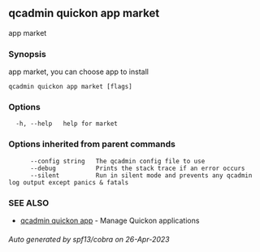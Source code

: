 ## qcadmin quickon app market

app market

### Synopsis

app market, you can choose app to install

```
qcadmin quickon app market [flags]
```

### Options

```
  -h, --help   help for market
```

### Options inherited from parent commands

```
      --config string   The qcadmin config file to use
      --debug           Prints the stack trace if an error occurs
      --silent          Run in silent mode and prevents any qcadmin log output except panics & fatals
```

### SEE ALSO

* [qcadmin quickon app](qcadmin_quickon_app.md)	 - Manage Quickon applications

###### Auto generated by spf13/cobra on 26-Apr-2023
